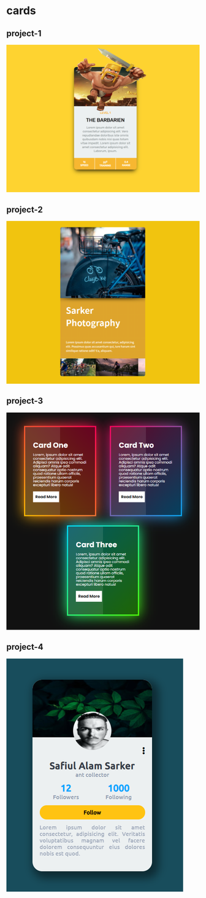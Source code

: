 # cards

## project-1
![](card%201/RESULT.png)

## project-2
![](project%202/result.png)

## project-3
![](project-3/output.png)

## project-4
![](project-4/output.png)
